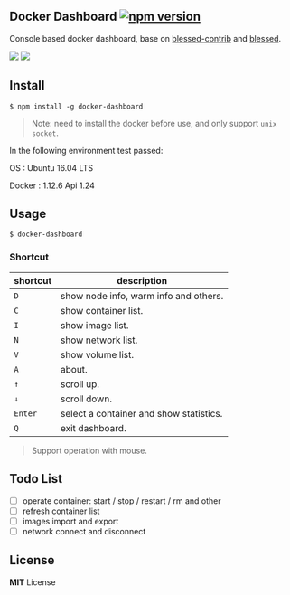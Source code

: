 ## Docker Dashboard [![npm version](https://badge.fury.io/js/docker-dashboard.png)](https://www.npmjs.com/package/docker-dashboard)
Console based docker dashboard, base on [blessed-contrib](https://github.com/yaronn/blessed-contrib) and [blessed](https://github.com/chjj/blessed).

![](https://raw.githubusercontent.com/pipiliang/docker-dashboard/master/screenshot/home.PNG)
![](https://raw.githubusercontent.com/pipiliang/docker-dashboard/master/screenshot/containers.PNG)

## Install

```
$ npm install -g docker-dashboard
```
>Note: need to install the docker before use, and only support `unix socket`.

In the following environment test passed:

OS : Ubuntu 16.04 LTS 

Docker : 1.12.6  Api 1.24

## Usage

```
$ docker-dashboard
```

### Shortcut
|shortcut|description|
|----|----|
|`D`| show node info, warm info and others.|
|`C`| show container list.|
|`I`| show image list.|
|`N`| show network list.|
|`V`| show volume list.|
|`A`| about.|
|`↑`| scroll up.|
|`↓`| scroll down.|
|`Enter`| select a container and show statistics.|
|`Q`| exit dashboard.|

> Support operation with mouse.

## Todo List

- [ ] operate container: start / stop / restart / rm and other
- [ ] refresh container list
- [ ] images import and export
- [ ] network connect and disconnect

## License
**MIT** License
